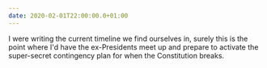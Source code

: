 ```yaml
---
date: 2020-02-01T22:00:00.0+01:00
---
```


I were writing the current timeline we find ourselves in, surely this is the point where I'd have the ex-Presidents meet up and prepare to activate the super-secret contingency plan for when the Constitution breaks. 